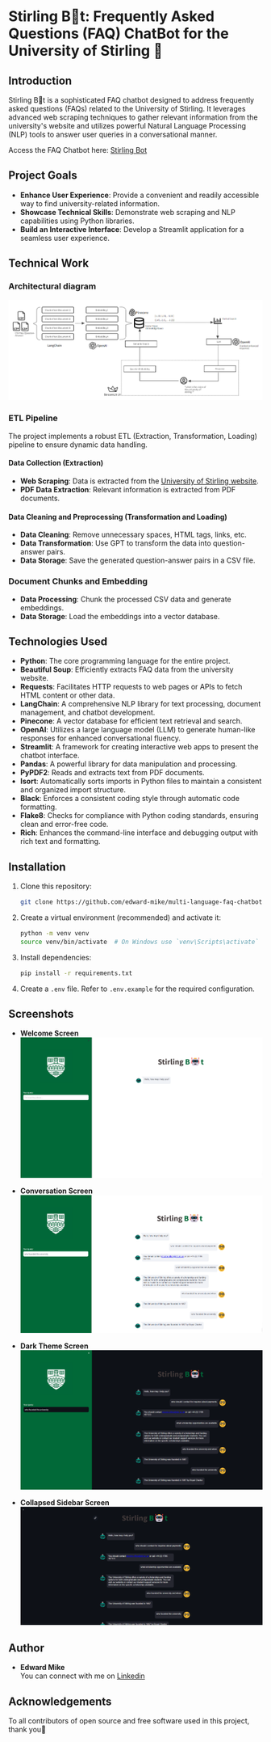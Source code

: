 # Stirling B🤖t: Frequently Asked Questions (FAQ) ChatBot for the University of Stirling 🚀

## Introduction

Stirling B🤖t is a sophisticated FAQ chatbot designed to address frequently asked questions (FAQs) related to the University of Stirling. It leverages advanced web scraping techniques to gather relevant information from the university's website and utilizes powerful Natural Language Processing (NLP) tools to answer user queries in a conversational manner.

Access the FAQ Chatbot here: [Stirling Bot](https://stirling-bot.onrender.com)

## Project Goals

- **Enhance User Experience**: Provide a convenient and readily accessible way to find university-related information.
- **Showcase Technical Skills**: Demonstrate web scraping and NLP capabilities using Python libraries.
- **Build an Interactive Interface**: Develop a Streamlit application for a seamless user experience.

## Technical Work

### Architectural diagram
![Architectural Diagram](screenshots/System-architecture-diagram.png)

### ETL Pipeline

The project implements a robust ETL (Extraction, Transformation, Loading) pipeline to ensure dynamic data handling.

#### Data Collection (Extraction)
- **Web Scraping**: Data is extracted from the [University of Stirling website](https://www.stir.ac.uk).
- **PDF Data Extraction**: Relevant information is extracted from PDF documents.

#### Data Cleaning and Preprocessing (Transformation and Loading)
- **Data Cleaning**: Remove unnecessary spaces, HTML tags, links, etc.
- **Data Transformation**: Use GPT to transform the data into question-answer pairs.
- **Data Storage**: Save the generated question-answer pairs in a CSV file.

### Document Chunks and Embedding

- **Data Processing**: Chunk the processed CSV data and generate embeddings.
- **Data Storage**: Load the embeddings into a vector database.

## Technologies Used

- **Python**: The core programming language for the entire project.
- **Beautiful Soup**: Efficiently extracts FAQ data from the university website.
- **Requests**: Facilitates HTTP requests to web pages or APIs to fetch HTML content or other data.
- **LangChain**: A comprehensive NLP library for text processing, document management, and chatbot development.
- **Pinecone**: A vector database for efficient text retrieval and search.
- **OpenAI**: Utilizes a large language model (LLM) to generate human-like responses for enhanced conversational fluency.
- **Streamlit**: A framework for creating interactive web apps to present the chatbot interface.
- **Pandas**: A powerful library for data manipulation and processing.
- **PyPDF2**: Reads and extracts text from PDF documents.
- **Isort**: Automatically sorts imports in Python files to maintain a consistent and organized import structure.
- **Black**: Enforces a consistent coding style through automatic code formatting.
- **Flake8**: Checks for compliance with Python coding standards, ensuring clean and error-free code.
- **Rich**: Enhances the command-line interface and debugging output with rich text and formatting.

## Installation

1. Clone this repository:
    ```bash
    git clone https://github.com/edward-mike/multi-language-faq-chatbot.git
    ```
2. Create a virtual environment (recommended) and activate it:
    ```bash
    python -m venv venv
    source venv/bin/activate  # On Windows use `venv\Scripts\activate`
    ```
3. Install dependencies:
    ```bash
    pip install -r requirements.txt
    ```
4. Create a `.env` file. Refer to `.env.example` for the required configuration.

## Screenshots

- **Welcome Screen**  
  ![Welcome Screen](screenshots/welcome_screen.png)

- **Conversation Screen**  
  ![Conversation Screen](screenshots/conversation_screen.png)

- **Dark Theme Screen**  
  ![Dark Theme Screen](screenshots/dark-theme.png)

- **Collapsed Sidebar Screen**  
  ![Collapsed Sidebar Screen](screenshots/collapse_sidebar.png)

## Author

- **Edward Mike**  
  You can connect with me on [Linkedin](https://www.linkedin.com/in/edward-mike/)

## Acknowledgements
To all contributors of open source and free software used in this project, thank you👏